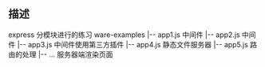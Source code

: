 ## 描述

express 分模块进行的练习
ware-examples
  |-- app1.js 中间件
  |-- app2.js 中间件
  |-- app3.js 中间件使用第三方插件
  |-- app4.js 静态文件服务器
  |-- app5.js 路由的处理
  |-- ... 服务器端渲染页面